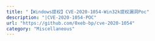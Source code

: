 ```yaml
---
title: "【Windows提权】CVE-2020-1054-Win32k提权漏洞Poc"
description: "|CVE-2020-1054-POC"
url: "https://github.com/0xeb-bp/cve-2020-1054"
category: "Miscellaneous"
---
```

